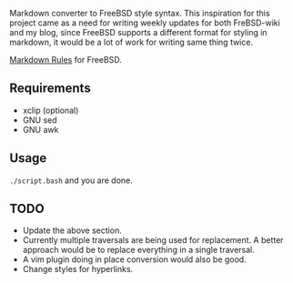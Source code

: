Markdown converter to FreeBSD style syntax.
This inspiration for this project came as a need for writing weekly updates for both FreBSD-wiki and my blog, since FreeBSD supports a different format for styling in markdown, it would be a lot of work for writing same thing twice.

[Markdown Rules](https://wiki.freebsd.org/HelpOnMoinWikiSyntax) for FreeBSD.

## Requirements
* xclip (optional)
* GNU sed
* GNU awk

## Usage
`./script.bash` and you are done.

## TODO
* Update the above section.
* Currently multiple traversals are being used for replacement. A better approach would be to replace everything in a single traversal.
* A vim plugin doing in place conversion would also be good.
* Change styles for hyperlinks.
